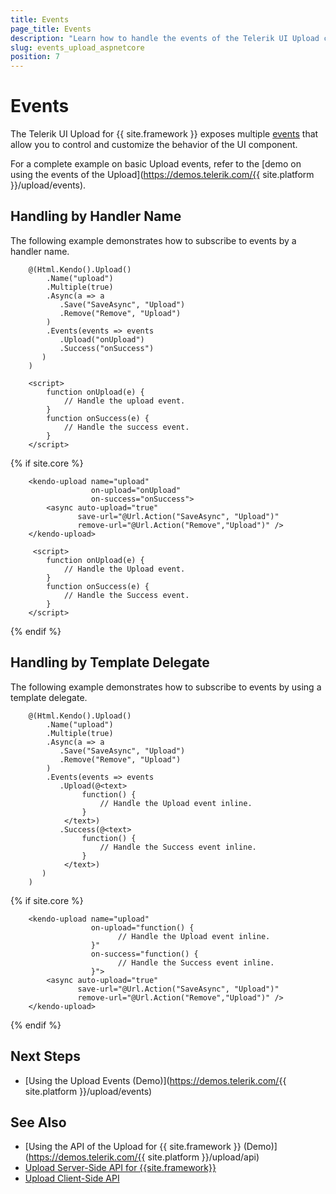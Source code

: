 ```yaml
---
title: Events
page_title: Events
description: "Learn how to handle the events of the Telerik UI Upload component for {{ site.framework }}."
slug: events_upload_aspnetcore
position: 7
---
```


# Events

The Telerik UI Upload for {{ site.framework }} exposes multiple [events](/api/kendo.mvc.ui.fluent/uploadeventbuilder) that allow you to control and customize the behavior of the UI component.

For a complete example on basic Upload events, refer to the [demo on using the events of the Upload](https://demos.telerik.com/{{ site.platform }}/upload/events).

## Handling by Handler Name

The following example demonstrates how to subscribe to events by a handler name.


```HtmlHelper
    @(Html.Kendo().Upload()
        .Name("upload")
        .Multiple(true)
        .Async(a => a
           .Save("SaveAsync", "Upload")
           .Remove("Remove", "Upload")
        )  
        .Events(events => events
           .Upload("onUpload")
           .Success("onSuccess")
       )
    )

    <script>
        function onUpload(e) {
            // Handle the upload event.
        }
        function onSuccess(e) {
            // Handle the success event.
        }
    </script>
```

{% if site.core %}
```TagHelper
    <kendo-upload name="upload"
                  on-upload="onUpload"
                  on-success="onSuccess">
        <async auto-upload="true" 
               save-url="@Url.Action("SaveAsync", "Upload")" 
               remove-url="@Url.Action("Remove","Upload")" />
    </kendo-upload>

     <script>
        function onUpload(e) {
            // Handle the Upload event.
        }
        function onSuccess(e) {
            // Handle the Success event.
        }
    </script>
```
{% endif %}

## Handling by Template Delegate

The following example demonstrates how to subscribe to events by using a template delegate.

```HtmlHelper
    @(Html.Kendo().Upload()
        .Name("upload")
        .Multiple(true)
        .Async(a => a
           .Save("SaveAsync", "Upload")
           .Remove("Remove", "Upload")
        )  
        .Events(events => events
           .Upload(@<text>
                function() {
                    // Handle the Upload event inline.
                }
            </text>)
           .Success(@<text>
                function() {
                    // Handle the Success event inline.
                }
            </text>)
       )
    )
```
{% if site.core %}
```TagHelper
    <kendo-upload name="upload"
                  on-upload="function() {
                        // Handle the Upload event inline.
                  }"
                  on-success="function() {
                        // Handle the Success event inline.
                  }">
        <async auto-upload="true" 
               save-url="@Url.Action("SaveAsync", "Upload")" 
               remove-url="@Url.Action("Remove","Upload")" />
    </kendo-upload>
```
{% endif %}

## Next Steps

* [Using the Upload Events (Demo)](https://demos.telerik.com/{{ site.platform }}/upload/events)

## See Also

* [Using the API of the Upload for {{ site.framework }} (Demo)](https://demos.telerik.com/{{ site.platform }}/upload/api)
* [Upload Server-Side API for {{site.framework}}](/api/upload)
* [Upload Client-Side API](https://docs.telerik.com/kendo-ui/api/javascript/ui/upload)